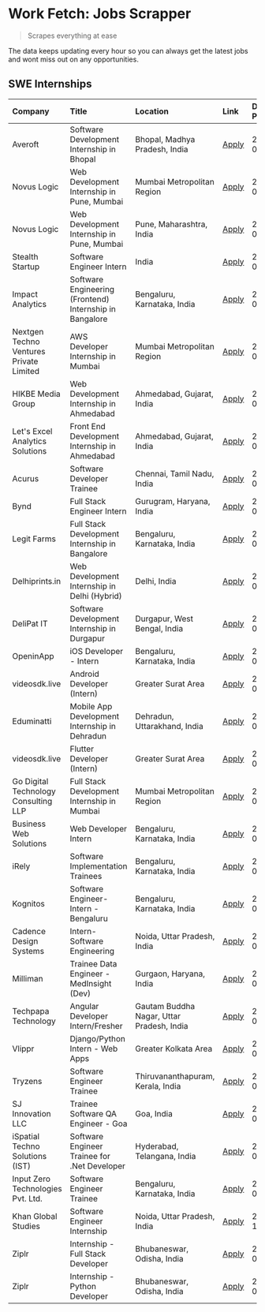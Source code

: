 # Work Fetch: Jobs Scrapper
> Scrapes everything at ease

The data keeps updating every hour so you can always get the latest jobs and wont miss out on any opportunities.

## SWE Internships
<!--START_SECTION:workfetch-->
| Company                                 | Title                                                   | Location                                  | Link                                                                                                                                                                                                                                                                                  | Date Posted   |
|:----------------------------------------|:--------------------------------------------------------|:------------------------------------------|:--------------------------------------------------------------------------------------------------------------------------------------------------------------------------------------------------------------------------------------------------------------------------------------|:--------------|
| Averoft                                 | Software Development Internship in Bhopal               | Bhopal, Madhya Pradesh, India             | [Apply](https://in.linkedin.com/jobs/view/software-development-internship-in-bhopal-at-averoft-3874051550?position=33&pageNum=0&refId=xeRvLv2n8bwCSoz1Ttzh5w%3D%3D&trackingId=B%2BlBy9cPcVdqUqKqjLflHw%3D%3D&trk=public_jobs_jserp-result_search-card)                                | 2024-03-27    |
| Novus Logic                             | Web Development Internship in Pune, Mumbai              | Mumbai Metropolitan Region                | [Apply](https://in.linkedin.com/jobs/view/web-development-internship-in-pune-mumbai-at-novus-logic-3874051574?position=51&pageNum=0&refId=xeRvLv2n8bwCSoz1Ttzh5w%3D%3D&trackingId=WrmZrmUxyfp9kdPm95%2BQpw%3D%3D&trk=public_jobs_jserp-result_search-card)                            | 2024-03-27    |
| Novus Logic                             | Web Development Internship in Pune, Mumbai              | Pune, Maharashtra, India                  | [Apply](https://in.linkedin.com/jobs/view/web-development-internship-in-pune-mumbai-at-novus-logic-3874053383?position=58&pageNum=0&refId=xeRvLv2n8bwCSoz1Ttzh5w%3D%3D&trackingId=le7Dp94diDRD81oU5%2Bz4wA%3D%3D&trk=public_jobs_jserp-result_search-card)                            | 2024-03-27    |
| Stealth Startup                         | Software Engineer Intern                                | India                                     | [Apply](https://in.linkedin.com/jobs/view/software-engineer-intern-at-stealth-startup-3868406943?position=10&pageNum=0&refId=xeRvLv2n8bwCSoz1Ttzh5w%3D%3D&trackingId=W%2FBpcUvmJ%2BjOqGrwdFbG4A%3D%3D&trk=public_jobs_jserp-result_search-card)                                       | 2024-03-26    |
| Impact Analytics                        | Software Engineering (Frontend) Internship in Bangalore | Bengaluru, Karnataka, India               | [Apply](https://in.linkedin.com/jobs/view/software-engineering-frontend-internship-in-bangalore-at-impact-analytics-3872535077?position=26&pageNum=0&refId=xeRvLv2n8bwCSoz1Ttzh5w%3D%3D&trackingId=jCWp2glO3AvvQHHxVBFxPw%3D%3D&trk=public_jobs_jserp-result_search-card)             | 2024-03-26    |
| Nextgen Techno Ventures Private Limited | AWS Developer Internship in Mumbai                      | Mumbai Metropolitan Region                | [Apply](https://in.linkedin.com/jobs/view/aws-developer-internship-in-mumbai-at-nextgen-techno-ventures-private-limited-3872535002?position=36&pageNum=0&refId=xeRvLv2n8bwCSoz1Ttzh5w%3D%3D&trackingId=ITj8oSRmu7sfMOzrWmqpNg%3D%3D&trk=public_jobs_jserp-result_search-card)         | 2024-03-26    |
| HIKBE Media Group                       | Web Development Internship in Ahmedabad                 | Ahmedabad, Gujarat, India                 | [Apply](https://in.linkedin.com/jobs/view/web-development-internship-in-ahmedabad-at-hikbe-media-group-3872529646?position=38&pageNum=0&refId=xeRvLv2n8bwCSoz1Ttzh5w%3D%3D&trackingId=13mOqfNL3bi71Mcs52Ukkw%3D%3D&trk=public_jobs_jserp-result_search-card)                          | 2024-03-26    |
| Let's Excel Analytics Solutions         | Front End Development Internship in Ahmedabad           | Ahmedabad, Gujarat, India                 | [Apply](https://in.linkedin.com/jobs/view/front-end-development-internship-in-ahmedabad-at-let-s-excel-analytics-solutions-3872524901?position=39&pageNum=0&refId=xeRvLv2n8bwCSoz1Ttzh5w%3D%3D&trackingId=xixX2sp0jmQAHzO0%2FrRpnQ%3D%3D&trk=public_jobs_jserp-result_search-card)    | 2024-03-26    |
| Acurus                                  | Software Developer Trainee                              | Chennai, Tamil Nadu, India                | [Apply](https://in.linkedin.com/jobs/view/software-developer-trainee-at-acurus-3871400616?position=41&pageNum=0&refId=xeRvLv2n8bwCSoz1Ttzh5w%3D%3D&trackingId=QCy7e2Po44EtZ%2Ft0vVzQyw%3D%3D&trk=public_jobs_jserp-result_search-card)                                                | 2024-03-26    |
| Bynd                                    | Full Stack Engineer Intern                              | Gurugram, Haryana, India                  | [Apply](https://in.linkedin.com/jobs/view/full-stack-engineer-intern-at-bynd-3871581803?position=43&pageNum=0&refId=xeRvLv2n8bwCSoz1Ttzh5w%3D%3D&trackingId=RnVdytxvRiIOeQoLx3Jn5w%3D%3D&trk=public_jobs_jserp-result_search-card)                                                    | 2024-03-26    |
| Legit Farms                             | Full Stack Development Internship in Bangalore          | Bengaluru, Karnataka, India               | [Apply](https://in.linkedin.com/jobs/view/full-stack-development-internship-in-bangalore-at-legit-farms-3869185265?position=3&pageNum=0&refId=xeRvLv2n8bwCSoz1Ttzh5w%3D%3D&trackingId=qrz6C%2Fmq0ibOcisQGd7lVA%3D%3D&trk=public_jobs_jserp-result_search-card)                        | 2024-03-23    |
| Delhiprints.in                          | Web Development Internship in Delhi (Hybrid)            | Delhi, India                              | [Apply](https://in.linkedin.com/jobs/view/web-development-internship-in-delhi-hybrid-at-delhiprints-in-3868314734?position=4&pageNum=0&refId=xeRvLv2n8bwCSoz1Ttzh5w%3D%3D&trackingId=7pWuFmdGRE4XED7lvja3Jw%3D%3D&trk=public_jobs_jserp-result_search-card)                           | 2024-03-22    |
| DeliPat IT                              | Software Development Internship in Durgapur             | Durgapur, West Bengal, India              | [Apply](https://in.linkedin.com/jobs/view/software-development-internship-in-durgapur-at-delipat-it-3867079324?position=13&pageNum=0&refId=xeRvLv2n8bwCSoz1Ttzh5w%3D%3D&trackingId=ImA73wyy4ZaaoiBP2OUvtw%3D%3D&trk=public_jobs_jserp-result_search-card)                             | 2024-03-21    |
| OpeninApp                               | iOS Developer - Intern                                  | Bengaluru, Karnataka, India               | [Apply](https://in.linkedin.com/jobs/view/ios-developer-intern-at-openinapp-3867093357?position=55&pageNum=0&refId=xeRvLv2n8bwCSoz1Ttzh5w%3D%3D&trackingId=WmaHWRJqtvuHa7toHd7xQw%3D%3D&trk=public_jobs_jserp-result_search-card)                                                     | 2024-03-21    |
| videosdk.live                           | Android Developer (Intern)                              | Greater Surat Area                        | [Apply](https://in.linkedin.com/jobs/view/android-developer-intern-at-videosdk-live-3863799664?position=18&pageNum=0&refId=xeRvLv2n8bwCSoz1Ttzh5w%3D%3D&trackingId=6G%2FTHYCsfjT3ppjxwcz8og%3D%3D&trk=public_jobs_jserp-result_search-card)                                           | 2024-03-19    |
| Eduminatti                              | Mobile App Development Internship in Dehradun           | Dehradun, Uttarakhand, India              | [Apply](https://in.linkedin.com/jobs/view/mobile-app-development-internship-in-dehradun-at-eduminatti-3864363386?position=34&pageNum=0&refId=xeRvLv2n8bwCSoz1Ttzh5w%3D%3D&trackingId=IzeMdsElp1JuON64ZyVVEw%3D%3D&trk=public_jobs_jserp-result_search-card)                           | 2024-03-19    |
| videosdk.live                           | Flutter Developer (Intern)                              | Greater Surat Area                        | [Apply](https://in.linkedin.com/jobs/view/flutter-developer-intern-at-videosdk-live-3863905009?position=52&pageNum=0&refId=xeRvLv2n8bwCSoz1Ttzh5w%3D%3D&trackingId=zDg5kuxTPCmmBiaaEzqLGQ%3D%3D&trk=public_jobs_jserp-result_search-card)                                             | 2024-03-19    |
| Go Digital Technology Consulting LLP    | Full Stack Development Internship in Mumbai             | Mumbai Metropolitan Region                | [Apply](https://in.linkedin.com/jobs/view/full-stack-development-internship-in-mumbai-at-go-digital-technology-consulting-llp-3862793609?position=11&pageNum=0&refId=xeRvLv2n8bwCSoz1Ttzh5w%3D%3D&trackingId=Wi36DmprhgLCLx4Ui30C%2Fw%3D%3D&trk=public_jobs_jserp-result_search-card) | 2024-03-18    |
| Business Web Solutions                  | Web Developer Intern                                    | Bengaluru, Karnataka, India               | [Apply](https://in.linkedin.com/jobs/view/web-developer-intern-at-business-web-solutions-3860721170?position=44&pageNum=0&refId=xeRvLv2n8bwCSoz1Ttzh5w%3D%3D&trackingId=ivPYSBRloSE42k7DZSgnQw%3D%3D&trk=public_jobs_jserp-result_search-card)                                        | 2024-03-17    |
| iRely                                   | Software Implementation Trainees                        | Bengaluru, Karnataka, India               | [Apply](https://in.linkedin.com/jobs/view/software-implementation-trainees-at-irely-3856617649?position=37&pageNum=0&refId=xeRvLv2n8bwCSoz1Ttzh5w%3D%3D&trackingId=i3nJZCMq1%2F6598c6vvf4WQ%3D%3D&trk=public_jobs_jserp-result_search-card)                                           | 2024-03-15    |
| Kognitos                                | Software Engineer-Intern -Bengaluru                     | Bengaluru, Karnataka, India               | [Apply](https://in.linkedin.com/jobs/view/software-engineer-intern-bengaluru-at-kognitos-3855361239?position=25&pageNum=0&refId=xeRvLv2n8bwCSoz1Ttzh5w%3D%3D&trackingId=86owrEpzrajD3Jwedd8qyg%3D%3D&trk=public_jobs_jserp-result_search-card)                                        | 2024-03-13    |
| Cadence Design Systems                  | Intern-Software Engineering                             | Noida, Uttar Pradesh, India               | [Apply](https://in.linkedin.com/jobs/view/intern-software-engineering-at-cadence-design-systems-3794689056?position=7&pageNum=0&refId=xeRvLv2n8bwCSoz1Ttzh5w%3D%3D&trackingId=VPYZ1XpEYviUe2hqzr1TIQ%3D%3D&trk=public_jobs_jserp-result_search-card)                                  | 2024-03-09    |
| Milliman                                | Trainee Data Engineer - MedInsight (Dev)                | Gurgaon, Haryana, India                   | [Apply](https://in.linkedin.com/jobs/view/trainee-data-engineer-medinsight-dev-at-milliman-3789275187?position=50&pageNum=0&refId=xeRvLv2n8bwCSoz1Ttzh5w%3D%3D&trackingId=26SIV96i8bqhyo%2FDcHw2VA%3D%3D&trk=public_jobs_jserp-result_search-card)                                    | 2024-02-23    |
| Techpapa Technology                     | Angular Developer Intern/Fresher                        | Gautam Buddha Nagar, Uttar Pradesh, India | [Apply](https://in.linkedin.com/jobs/view/angular-developer-intern-fresher-at-techpapa-technology-3834305862?position=14&pageNum=0&refId=xeRvLv2n8bwCSoz1Ttzh5w%3D%3D&trackingId=4kUVm3dfKr%2B%2BS18BZ8A5sg%3D%3D&trk=public_jobs_jserp-result_search-card)                           | 2024-02-20    |
| Vlippr                                  | Django/Python Intern - Web Apps                         | Greater Kolkata Area                      | [Apply](https://in.linkedin.com/jobs/view/django-python-intern-web-apps-at-vlippr-3829116342?position=8&pageNum=0&refId=xeRvLv2n8bwCSoz1Ttzh5w%3D%3D&trackingId=qmYNzpo0EudW2SOv5r64hg%3D%3D&trk=public_jobs_jserp-result_search-card)                                                | 2024-02-16    |
| Tryzens                                 | Software Engineer Trainee                               | Thiruvananthapuram, Kerala, India         | [Apply](https://in.linkedin.com/jobs/view/software-engineer-trainee-at-tryzens-3809363491?position=20&pageNum=0&refId=xeRvLv2n8bwCSoz1Ttzh5w%3D%3D&trackingId=n7XpLFt3hAK7AbyTm27s%2FA%3D%3D&trk=public_jobs_jserp-result_search-card)                                                | 2024-01-18    |
| SJ Innovation LLC                       | Trainee Software QA Engineer - Goa                      | Goa, India                                | [Apply](https://in.linkedin.com/jobs/view/trainee-software-qa-engineer-goa-at-sj-innovation-llc-3804578231?position=22&pageNum=0&refId=xeRvLv2n8bwCSoz1Ttzh5w%3D%3D&trackingId=alOi%2B1FbZjI4b0YvvgADVA%3D%3D&trk=public_jobs_jserp-result_search-card)                               | 2024-01-18    |
| iSpatial Techno Solutions (IST)         | Software Engineer Trainee for .Net Developer            | Hyderabad, Telangana, India               | [Apply](https://in.linkedin.com/jobs/view/software-engineer-trainee-for-net-developer-at-ispatial-techno-solutions-ist-3826984352?position=53&pageNum=0&refId=xeRvLv2n8bwCSoz1Ttzh5w%3D%3D&trackingId=oufuuYYHAuHvaTK3qxPzog%3D%3D&trk=public_jobs_jserp-result_search-card)          | 2024-01-16    |
| Input Zero Technologies Pvt. Ltd.       | Software Engineer Trainee                               | Bengaluru, Karnataka, India               | [Apply](https://in.linkedin.com/jobs/view/software-engineer-trainee-at-input-zero-technologies-pvt-ltd-3800927643?position=47&pageNum=0&refId=xeRvLv2n8bwCSoz1Ttzh5w%3D%3D&trackingId=yz5620pprQjPeg9xrXQ9qw%3D%3D&trk=public_jobs_jserp-result_search-card)                          | 2024-01-09    |
| Khan Global Studies                     | Software Engineer Internship                            | Noida, Uttar Pradesh, India               | [Apply](https://in.linkedin.com/jobs/view/software-engineer-internship-at-khan-global-studies-3766942197?position=6&pageNum=0&refId=xeRvLv2n8bwCSoz1Ttzh5w%3D%3D&trackingId=GcqlMvHmJSwOCXBE4RrEHQ%3D%3D&trk=public_jobs_jserp-result_search-card)                                    | 2023-11-27    |
| Ziplr                                   | Internship - Full Stack Developer                       | Bhubaneswar, Odisha, India                | [Apply](https://in.linkedin.com/jobs/view/internship-full-stack-developer-at-ziplr-3645675705?position=29&pageNum=0&refId=xeRvLv2n8bwCSoz1Ttzh5w%3D%3D&trackingId=2trJNQDYcuRtvYH73XGjAQ%3D%3D&trk=public_jobs_jserp-result_search-card)                                              | 2023-06-02    |
| Ziplr                                   | Internship - Python Developer                           | Bhubaneswar, Odisha, India                | [Apply](https://in.linkedin.com/jobs/view/internship-python-developer-at-ziplr-3645677592?position=42&pageNum=0&refId=xeRvLv2n8bwCSoz1Ttzh5w%3D%3D&trackingId=YoL4FRhXEVDM%2B6T3y90RUg%3D%3D&trk=public_jobs_jserp-result_search-card)                                                | 2023-06-02    |
<!--END_SECTION:workfetch-->

